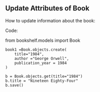 ## Update Attributes of Book
<p>How to update information about the book:</p>
<p>Code:</p>
<div>
    from bookshelf.models import Book

    book1 =Book.objects.create(
        title="1984",
        author ="George Orwell",
        publication_year = 1984
    )

    b = Book.objects.get(title="1984")
    b.title = "Nineteen Eighty-Four"
    b.save()
</div>